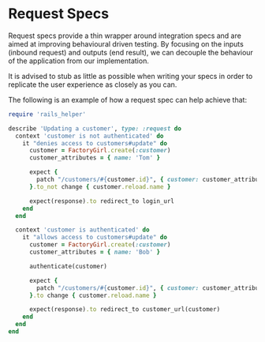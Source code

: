 # Request Specs

Request specs provide a thin wrapper around integration specs and are aimed at
improving behavioural driven testing. By focusing on the inputs (inbound
request) and outputs (end result), we can decouple the behaviour of the
application from our implementation.

It is advised to stub as little as possible when writing your specs in order to
replicate the user experience as closely as you can.

The following is an example of how a request spec can help achieve that:

```ruby
require 'rails_helper'

describe 'Updating a customer', type: :request do
  context 'customer is not authenticated' do
    it "denies access to customers#update" do
      customer = FactoryGirl.create(:customer)
      customer_attributes = { name: 'Tom' }

      expect {
        patch "/customers/#{customer.id}", { customer: customer_attributes }
      }.to_not change { customer.reload.name }

      expect(response).to redirect_to login_url
    end
  end

  context 'customer is authenticated' do
    it "allows access to customers#update" do
      customer = FactoryGirl.create(:customer)
      customer_attributes = { name: 'Bob' }

      authenticate(customer)

      expect {
        patch "/customers/#{customer.id}", { customer: customer_attributes }
      }.to change { customer.reload.name }

      expect(response).to redirect_to customer_url(customer)
    end
  end
end
```
